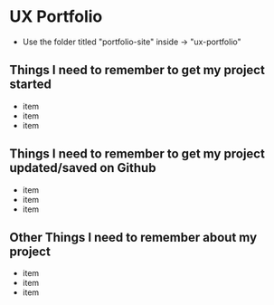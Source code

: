 # UX Portfolio

* Use the folder titled "portfolio-site" inside -> "ux-portfolio"


## Things I need to remember to get my project started

* item
* item
* item





## Things I need to remember to get my project updated/saved on Github

* item
* item
* item



## Other Things I need to remember about my project

* item
* item
* item